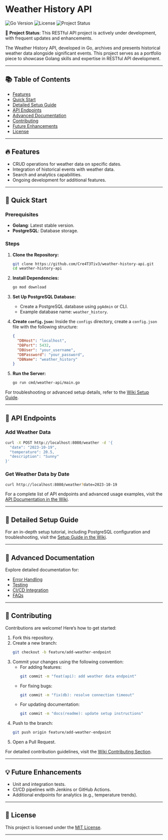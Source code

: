 # Weather History API

![Go Version](https://img.shields.io/github/go-mod/go-version/Cre4T3Tiv3/weather-history-api)
![License](https://img.shields.io/github/license/Cre4T3Tiv3/weather-history-api)
![Project Status](https://img.shields.io/badge/status-active-brightgreen)

🚀 **Project Status**: This RESTful API project is actively under development, with frequent updates and enhancements.

The Weather History API, developed in Go, archives and presents historical weather data alongside significant events. This project serves as a portfolio piece to showcase Golang skills and expertise in RESTful API development.

---

## 📚 Table of Contents
- [Features](#features)
- [Quick Start](#quick-start)
- [Detailed Setup Guide](#detailed-setup-guide)
- [API Endpoints](#api-endpoints)
- [Advanced Documentation](#advanced-documentation)
- [Contributing](#contributing)
- [Future Enhancements](#future-enhancements)
- [License](#license)

---

## <a id="features"></a>🔥 Features

- CRUD operations for weather data on specific dates.
- Integration of historical events with weather data.
- Search and analytics capabilities.
- Ongoing development for additional features.

---
## <a id="quick-start"></a>🚀 Quick Start

### Prerequisites
- **Golang**: Latest stable version.
- **PostgreSQL**: Database storage.

### Steps
1. **Clone the Repository:**
   ```bash
   git clone https://github.com/Cre4T3Tiv3/weather-history-api.git
   cd weather-history-api
   ```

2. **Install Dependencies:**
   ```bash
   go mod download
   ```

3. **Set Up PostgreSQL Database:**
   - Create a PostgreSQL database using `pgAdmin` or CLI.
   - Example database name: `weather_history`.

4. **Create `config.json`:**
   Inside the `configs` directory, create a `config.json` file with the following structure:
   ```json
   {
     "DBHost": "localhost",
     "DBPort": 5432,
     "DBUser": "your_username",
     "DBPassword": "your_password",
     "DBName": "weather_history"
   }
   ```

5. **Run the Server:**
   ```bash
   go run cmd/weather-api/main.go
   ```

For troubleshooting or advanced setup details, refer to the [Wiki Setup Guide](https://github.com/Cre4T3Tiv3/weather-history-api/wiki/Setup-Guide).

---
## <a id="api-endpoints"></a>📡 API Endpoints

### Add Weather Data
```bash
curl -X POST http://localhost:8080/weather -d '{
  "date": "2023-10-19",
  "temperature": 20.5,
  "description": "Sunny"
}'
```

### Get Weather Data by Date
```bash
curl http://localhost:8080/weather?date=2023-10-19
```

For a complete list of API endpoints and advanced usage examples, visit the [API Documentation in the Wiki](https://github.com/Cre4T3Tiv3/weather-history-api/wiki/API-Documentation).

---
## <a id="detailed-setup-guide"></a>📖 Detailed Setup Guide

For an in-depth setup tutorial, including PostgreSQL configuration and troubleshooting, visit the [Setup Guide in the Wiki](https://github.com/Cre4T3Tiv3/weather-history-api/wiki/Setup-Guide).

---
## <a id="advanced-documentation"></a>📘 Advanced Documentation

Explore detailed documentation for:
- [Error Handling](https://github.com/Cre4T3Tiv3/weather-history-api/wiki/Error-Handling)
- [Testing](https://github.com/Cre4T3Tiv3/weather-history-api/wiki/Testing)
- [CI/CD Integration](https://github.com/Cre4T3Tiv3/weather-history-api/wiki/CI-CD-Integration)
- [FAQs](https://github.com/Cre4T3Tiv3/weather-history-api/wiki/FAQs)

---
## <a id="contributing"></a>🤝 Contributing

Contributions are welcome! Here’s how to get started:
1. Fork this repository.
2. Create a new branch:
   ```bash
   git checkout -b feature/add-weather-endpoint
   ```
3. Commit your changes using the following convention:
   - For adding features:
     ```bash
     git commit -m "feat(api): add weather data endpoint"
     ```
   - For fixing bugs:
     ```bash
     git commit -m "fix(db): resolve connection timeout"
     ```
   - For updating documentation:
     ```bash
     git commit -m "docs(readme): update setup instructions"
     ```
4. Push to the branch:
   ```bash
   git push origin feature/add-weather-endpoint
   ```
5. Open a Pull Request.

For detailed contribution guidelines, visit the [Wiki Contributing Section](https://github.com/Cre4T3Tiv3/weather-history-api/wiki/Contributing).

---
## <a id="future-enhancements"></a>💡 Future Enhancements

- Unit and integration tests.
- CI/CD pipelines with Jenkins or GitHub Actions.
- Additional endpoints for analytics (e.g., temperature trends).

---
## <a id="license"></a>📜 License

This project is licensed under the [MIT License](LICENSE).

---